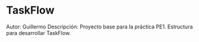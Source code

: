 # TaskFlow
Autor: Guillermo 
Descripción: Proyecto base para la práctica PE1. Estructura para desarrollar TaskFlow.
